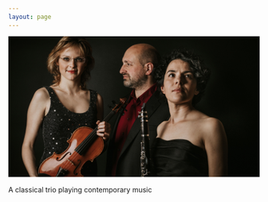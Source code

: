 ```yaml
---
layout: page
---
```


<div class="landing-page">
    <img src="./assets/images/cover.jpg" alt="Portrait of the musicians in the Fibre trio">
    <div>
        <p>A classical trio playing contemporary music</p>
    </div>
</div>
